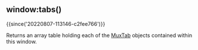 ## window:tabs()

{{since('20220807-113146-c2fee766')}}

Returns an array table holding each of the [MuxTab](../MuxTab/index.md) objects
contained within this window.



